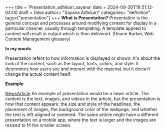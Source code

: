 +++
title = 'Presentation_adhikari_sayana'
date = 2024-09-30T19:51:12-04:00
draft = false
author= "Sayana Adhikari"
categories= "definition"
tags=["presentation"]
+++
**What is Presentation?**
Presentation is the general concept and processes around modifying content for display in a particular channel, usually through templating. A template applied to content will result in output which is then delivered. (Deane Barker, Web Content Management glossary)

**In my words**

Presentation refers to how information is displayed or shown. It's about the look of the content, such as the layout, fonts, colors, and style. It determines how users see and interact with the material, but it doesn't change the actual content itself.

**Example**

[NewsArticle](https://www.nytimes.com/2024/09/30/us/asheville-hurricane-helene-damage.html)
An example of presentation would be a news article. The content is the text, images, and videos in the article, but the presentation is how that content appears: the size and style of the headlines, the placement of images, the background color of the webpage, and whether the text is left-aligned or centered. The same article might have a different presentation on a mobile app, where the text is larger and the images are resized to fit the smaller screen.








